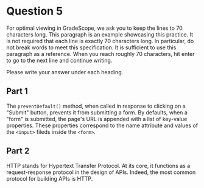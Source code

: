 # Question 5

For optimal viewing in GradeScope, we ask you to keep the lines to 70
characters long. This paragraph is an example showcasing this
practice.
It is not required that each line is exactly 70 characters long. In
particular, do not break words to meet this specification. It is
sufficient to use this paragraph as a reference. When you reach
roughly 70 characters, hit enter to go to the next line and continue
writing.

Please write your answer under each heading.

## Part 1

The `preventDefault()` method, when called in response to clicking on 
a "Submit" button, prevents it from submitting a form. By defaults,
when a "form" is submitted, the page's URL is appended with a list of 
key-value properties. These properties correspond to the name attribute 
and values of the `<input>` fileds inside the `<form>`.


## Part 2

HTTP stands for Hypertext Transfer Protocol. At its core, it functions 
as a request-response protocol in the design of APIs. Indeed, the most 
common protocol for building APIs is HTTP.